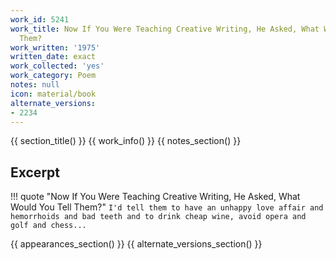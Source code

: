 ```yaml
---
work_id: 5241
work_title: Now If You Were Teaching Creative Writing, He Asked, What Would You Tell
  Them?
work_written: '1975'
written_date: exact
work_collected: 'yes'
work_category: Poem
notes: null
icon: material/book
alternate_versions:
- 2234
---
```


{{ section_title() }}
{{ work_info() }}
{{ notes_section() }}
## Excerpt
!!! quote "Now If You Were Teaching Creative Writing, He Asked, What Would You Tell Them?"
    ```
    I'd tell them to have an unhappy love
    affair and hemorrhoids and bad teeth
    and to drink cheap wine,
    avoid opera and golf and chess...
    ```

{{ appearances_section() }}
{{ alternate_versions_section() }}